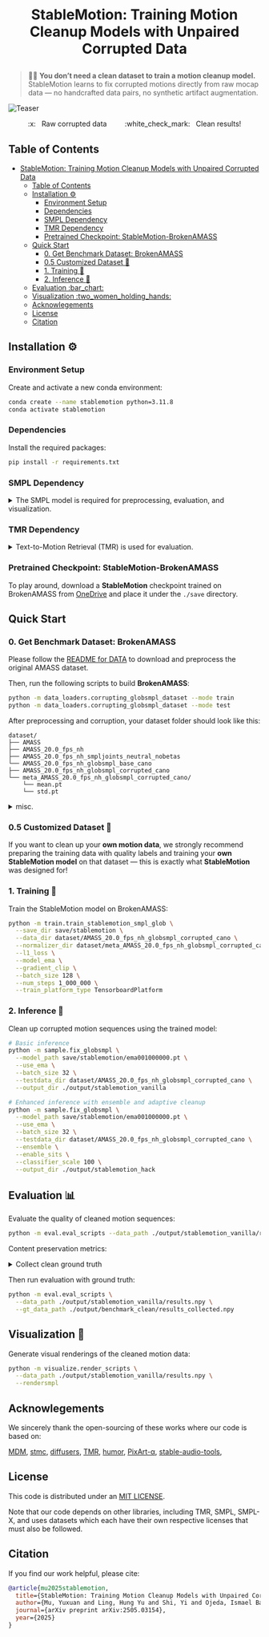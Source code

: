 <!-- **StableMotion: Training Motion Cleanup Models with Unpaired Corrupted Data** -->

# <p align="center"> StableMotion: Training Motion Cleanup Models with Unpaired Corrupted Data </p>

> :mechanic: **You don’t need a clean dataset to train a motion cleanup model.**  
> StableMotion learns to fix corrupted motions directly from raw mocap data — no handcrafted data pairs, no synthetic artifact augmentation.


![Teaser](assets/teaser.png)

<p align="center"> :x: &nbsp; Raw corrupted data &emsp;&emsp; :white_check_mark: &nbsp; Clean results!</p>

## Table of Contents
- [ StableMotion: Training Motion Cleanup Models with Unpaired Corrupted Data ](#-stablemotion-training-motion-cleanup-models-with-unpaired-corrupted-data-)
  - [Table of Contents](#table-of-contents)
  - [Installation :gear:](#installation-gear)
    - [Environment Setup](#environment-setup)
    - [Dependencies](#dependencies)
    - [SMPL Dependency](#smpl-dependency)
    - [TMR Dependency](#tmr-dependency)
    - [Pretrained Checkpoint: StableMotion-BrokenAMASS](#pretrained-checkpoint-stablemotion-brokenamass)
  - [Quick Start](#quick-start)
    - [0. Get Benchmark Dataset: BrokenAMASS](#0-get-benchmark-dataset-brokenamass)
    - [0.5 Customized Dataset :dart:](#05-customized-dataset-dart)
    - [1. Training :rocket:](#1-training-rocket)
    - [2. Inference :soap:](#2-inference-soap)
  - [Evaluation :bar\_chart:](#evaluation-bar_chart)
  - [Visualization :two\_women\_holding\_hands:](#visualization-two_women_holding_hands)
  - [Acknowlegements](#acknowlegements)
  - [License](#license)
  - [Citation](#citation)

## Installation :gear:

### Environment Setup
Create and activate a new conda environment:

```bash
conda create --name stablemotion python=3.11.8
conda activate stablemotion
```

### Dependencies
Install the required packages:

```bash
pip install -r requirements.txt 
```

### SMPL Dependency

<details><summary>The SMPL model is required for preprocessing, evaluation, and visualization. </summary>

Please follow the [README from TEMOS](https://github.com/Mathux/TEMOS?tab=readme-ov-file#4-optional-smpl-body-model) to obtain the `deps` folder with SMPL+H downloaded, and place the `deps` folder under ``./data_loaders/amasstools``.

</details>

### TMR Dependency

<details><summary>Text-to-Motion Retrieval (TMR) is used for evaluation. </summary>

Please follow the [README from TMR](https://github.com/Mathux/TMR?tab=readme-ov-file#pretrained-models-dvd) to download pretrained TMR models. After downloading, place the models in the following structure: 
```
StableMotion/
└── tmr_models/
    └── tmr_humanml3d_guoh3dfeats
    └── tmr_kitml_guoh3dfeats
```
</details>

### Pretrained Checkpoint: StableMotion-BrokenAMASS

To play around, download a **StableMotion** checkpoint trained on BrokenAMASS from [OneDrive](https://1sfu-my.sharepoint.com/:u:/g/personal/yma101_sfu_ca/EXpEhFPVkUBCiHNujKcf2W4BfVrERQ3E4cHPpMMly1nQgA?e=CJzRZP) and place it under the `./save` directory. 


## Quick Start

### 0. Get Benchmark Dataset: BrokenAMASS

Please follow the [README for DATA](./data_loaders/amasstools/README.md) to download and preprocess the original AMASS dataset.

Then, run the following scripts to build **BrokenAMASS**:

```bash
python -m data_loaders.corrupting_globsmpl_dataset --mode train
python -m data_loaders.corrupting_globsmpl_dataset --mode test
```

After preprocessing and corruption, your dataset folder should look like this:
```
dataset/
├── AMASS
├── AMASS_20.0_fps_nh
├── AMASS_20.0_fps_nh_smpljoints_neutral_nobetas
└── AMASS_20.0_fps_nh_globsmpl_base_cano
├── AMASS_20.0_fps_nh_globsmpl_corrupted_cano
└── meta_AMASS_20.0_fps_nh_globsmpl_corrupted_cano/
    └── mean.pt
    └── std.pt
```

<details><summary>misc. </summary>

The released version of BrokenAMASS may differ slightly from the version used in the experiments reported in the paper, due to different random seeds. Contact yma101@sfu.ca for further questions.

</details>

### 0.5 Customized Dataset :dart:

If you want to clean up your **own motion data**, we strongly recommend preparing the training data with quality labels and training your **own StableMotion model** on that dataset — this is exactly what **StableMotion** was designed for!


### 1. Training :rocket:
Train the StableMotion model on BrokenAMASS:

```bash
python -m train.train_stablemotion_smpl_glob \
  --save_dir save/stablemotion \
  --data_dir dataset/AMASS_20.0_fps_nh_globsmpl_corrupted_cano \
  --normalizer_dir dataset/meta_AMASS_20.0_fps_nh_globsmpl_corrupted_cano \
  --l1_loss \
  --model_ema \
  --gradient_clip \
  --batch_size 128 \
  --num_steps 1_000_000 \
  --train_platform_type TensorboardPlatform
```

### 2. Inference :soap:
Clean up corrupted motion sequences using the trained model:

```bash
# Basic inference
python -m sample.fix_globsmpl \
  --model_path save/stablemotion/ema001000000.pt \
  --use_ema \
  --batch_size 32 \
  --testdata_dir dataset/AMASS_20.0_fps_nh_globsmpl_corrupted_cano \
  --output_dir ./output/stablemotion_vanilla

# Enhanced inference with ensemble and adaptive cleanup
python -m sample.fix_globsmpl \
  --model_path save/stablemotion/ema001000000.pt \
  --use_ema \
  --batch_size 32 \
  --testdata_dir dataset/AMASS_20.0_fps_nh_globsmpl_corrupted_cano \
  --ensemble \
  --enable_sits \
  --classifier_scale 100 \
  --output_dir ./output/stablemotion_hack
```

## Evaluation :bar_chart:

Evaluate the quality of cleaned motion sequences:

```bash
python -m eval.eval_scripts --data_path ./output/stablemotion_vanilla/results.npy
```

Content preservation metrics:

<details><summary>Collect clean ground truth</summary>

To evaluate content preservation, first record the clean ground-truth data from `dataset/AMASS_20.0_fps_nh_globsmpl_base_cano`:

```bash
python -m sample.fix_globsmpl \
  --model_path save/stablemotion/ema001000000.pt \
  --use_ema \
  --batch_size 32 \
  --testdata_dir dataset/AMASS_20.0_fps_nh_globsmpl_base_cano \
  --output_dir ./output/benchmark_clean
  --collect_dataset
```

</details>

Then run evaluation with ground truth:

```bash
python -m eval.eval_scripts \
  --data_path ./output/stablemotion_vanilla/results.npy \
  --gt_data_path ./output/benchmark_clean/results_collected.npy

```

## Visualization :two_women_holding_hands:

Generate visual renderings of the cleaned motion data:

```bash
python -m visualize.render_scripts \
  --data_path ./output/stablemotion_vanilla/results.npy \
  --rendersmpl
```

<!-- ## Project Structure

```
StableMotion/
├── train/
│   └── train_stablemotion_smpl_glob.py
├── sample/
│   └── fix_globsmpl.py
├── eval/
│   └── eval_scripts.py
├── visualize/
│   └── render_scripts.py
├── dataset/
│   ├── AMASS_20.0_fps_nh_globsmpl_corrupted_cano/
│   └── meta_AMASS_20.0_fps_nh_globsmpl_corrupted_cano/
├── save/
└── output/
``` -->

## Acknowlegements

We sincerely thank the open-sourcing of these works where our code is based on: 

[MDM](https://github.com/GuyTevet/motion-diffusion-model/tree/main), [stmc](https://github.com/nv-tlabs/stmc.git), [diffusers](https://github.com/huggingface/diffusers), [TMR](https://github.com/Mathux/TMR), [humor](https://github.com/davrempe/humor), [PixArt-α](https://github.com/PixArt-alpha/PixArt-alpha), [stable-audio-tools](https://github.com/Stability-AI/stable-audio-tools),

## License
This code is distributed under an [MIT LICENSE](LICENSE).

Note that our code depends on other libraries, including TMR, SMPL, SMPL-X, and uses datasets which each have their own respective licenses that must also be followed.

## Citation

If you find our work helpful, please cite:

```bibtex
@article{mu2025stablemotion,
  title={StableMotion: Training Motion Cleanup Models with Unpaired Corrupted Data},
  author={Mu, Yuxuan and Ling, Hung Yu and Shi, Yi and Ojeda, Ismael Baira and Xi, Pengcheng and Shu, Chang and Zinno, Fabio and Peng, Xue Bin},
  journal={arXiv preprint arXiv:2505.03154},
  year={2025}
}
```